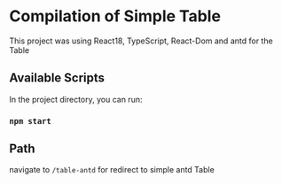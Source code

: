 # Compilation of Simple Table

This project was using React18, TypeScript, React-Dom and antd for the Table 

## Available Scripts

In the project directory, you can run:

### `npm start`

## Path
navigate to `/table-antd` for redirect to simple antd Table
